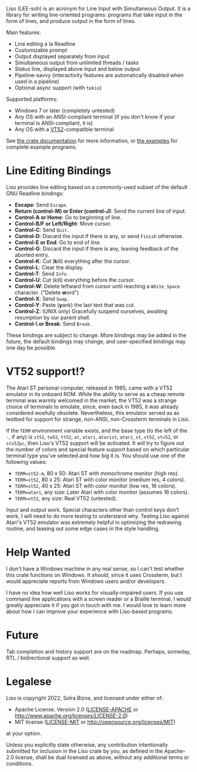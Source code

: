 Liso (LEE-soh) is an acronym for Line Input with Simultaneous Output. It is a library for writing line-oriented programs: programs that take input in the form of lines, and produce output in the form of lines.

Main features:

- Line editing à la Readline
- Customizable prompt
- Output displayed separately from input
- Simultaneous output from unlimited threads / tasks
- Status line, displayed above input and below output
- Pipeline-savvy (interactivity features are automatically disabled when used in a pipeline)
- Optional async support (with `tokio`)

Supported platforms:

- Windows 7 or later (completely untested)
- Any OS with an ANSI-compliant terminal (if you don't know if your terminal is ANSI-compliant, it is)
- Any OS with a [VT52](#vt52-support)-compatible terminal

See [the crate documentation](https://docs.rs/liso/latest/liso/) for more information, or [the examples](https://github.com/SolraBizna/liso/tree/main/examples) for complete example programs.

# Line Editing Bindings

Liso provides line editing based on a commonly-used subset of the default GNU Readline bindings:

- **Escape**: Send `Escape`.
- **Return (control-M) or Enter (control-J)**: Send the current line of input.
- **Control-A or Home**: Go to beginning of line.
- **Control-B/F or Left/Right**: Move cursor.
- **Control-C**: Send `Quit`.
- **Control-D**: Discard the input if there is any, or send `Finish` otherwise.
- **Control-E or End**: Go to end of line.
- **Control-G**: Discard the input if there is any, leaving feedback of the aborted entry.
- **Control-K**: Cut (**k**ill) everything after the cursor.
- **Control-L**: Clear the display.
- **Control-T**: Send `Info`.
- **Control-U**: Cut (kill) everything before the cursor.
- **Control-W**: Delete leftward from cursor until reaching a `White_Space` character. ("Delete **w**ord")
- **Control-X**: Send `Swap`.
- **Control-Y**: Paste (**y**ank) the last text that was cut.
- **Control-Z**: (UNIX only) Gracefully suspend ourselves, awaiting resumption by our parent shell.
- **Control-\\ or Break**: Send `Break`.

These bindings are subject to change. More bindings may be added in the future, the default bindings may change, and user-specified bindings may one day be possible.

# VT52 support!?

The Atari ST personal computer, released in 1985, came with a VT52 emulator in its onboard ROM. While the ability to serve as a cheap remote terminal was warmly welcomed in the market, the VT52 was a strange choice of terminals to emulate, since, even back in 1985, it was already considered woefully obsolete. Nevertheless, this emulator served as as testbed for support for strange, non-ANSI, non-Crossterm terminals in Liso.

If the `TERM` environment variable exists, and the base type (to the left of the `-`, if any) is `st52`, `tw52`, `tt52`, `at`, `atari`, `atarist`, `atari_st`, `vt52`, `stv52`, or `stv52pc`, then Liso's VT52 support will be activated. It will try to figure out the number of colors and special feature support based on which particular terminal type you've selected and how big it is. You should use one of the following values:

- `TERM=st52-m`, 80 x 50: Atari ST with monochrome monitor (high res).
- `TERM=st52`, 80 x 25: Atari ST with color monitor (medium res, 4 colors).
- `TERM=st52`, 40 x 25: Atari ST with color monitor (low res, 16 colors).
- `TERM=atari`, any size: Later Atari with color monitor (assumes 16 colors).
- `TERM=vt52`, any size: Real VT52 (untested).

Input and output work. Special characters other than control keys don't work, I will need to do more testing to understand why. Testing Liso against Atari's VT52 emulator was extremely helpful in optimizing the redrawing routine, and teasing out some edge cases in the style handling.

# Help Wanted

I don't have a Windows machine in any real sense, so I can't test whether this crate functions on Windows. It *should*, since it uses Crossterm, but I would appreciate reports from Windows users and/or developers.

I have no idea how well Liso works for visually-impaired users. If you use command line applications with a screen reader or a Braille terminal, I would greatly appreciate it if you got in touch with me. I would love to learn more about how I can improve your experience with Liso-based programs.

# Future

Tab completion and history support are on the roadmap. Perhaps, someday, RTL / bidirectional support as well.

# Legalese

Liso is copyright 2022, Solra Bizna, and licensed under either of:

 * Apache License, Version 2.0
   ([LICENSE-APACHE](LICENSE-APACHE) or
   <http://www.apache.org/licenses/LICENSE-2.0>)
 * MIT license
   ([LICENSE-MIT](LICENSE-MIT) or <http://opensource.org/licenses/MIT>)

at your option.

Unless you explicitly state otherwise, any contribution intentionally
submitted for inclusion in the Liso crate by you, as defined
in the Apache-2.0 license, shall be dual licensed as above, without any
additional terms or conditions.
